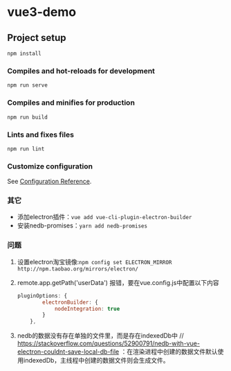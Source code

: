 # vue3-demo

## Project setup

```
npm install
```

### Compiles and hot-reloads for development

```npm run serve```

### Compiles and minifies for production

```npm run build```

### Lints and fixes files

```npm run lint```

### Customize configuration

See [Configuration Reference](https://cli.vuejs.org/config/).

### 其它

- 添加electron插件：`vue add vue-cli-plugin-electron-builder`
- 安装nedb-promises：`yarn add nedb-promises`

### 问题

1. 设置electron淘宝镜像:```npm config set ELECTRON_MIRROR http://npm.taobao.org/mirrors/electron/```
2. remote.app.getPath('userData') 报错，要在vue.config.js中配置以下内容

    ``` js
    pluginOptions: {
            electronBuilder: {
                nodeIntegration: true
            }
        },
    ```

3. nedb的数据没有存在单独的文件里，而是存在indexedDb中
   // <https://stackoverflow.com/questions/52900791/nedb-with-vue-electron-couldnt-save-local-db-file>
   ：在渲染进程中创建的数据文件默认使用indexedDb，主线程中创建的数据文件则会生成文件。

